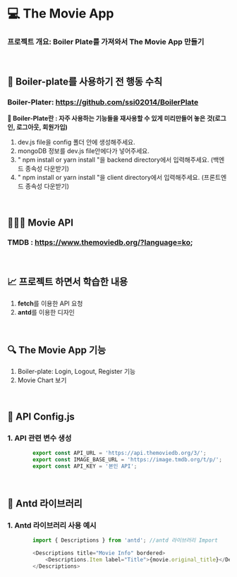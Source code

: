 # 💻 The Movie App
### 프로젝트 개요: Boiler Plate를 가져와서 The Movie App 만들기

<br>

## 🔖 Boiler-plate를 사용하기 전 행동 수칙
### Boiler-Plater: https://github.com/ssi02014/BoilerPlate
**👋 Boiler-Plate란 : 자주 사용하는 기능들을 재사용할 수 있게 미리만들어 놓은 것(로그인, 로그아웃, 회원가입)**
1. dev.js file을 config 폴더 안에 생성해주세요.
2. mongoDB 정보를 dev.js file안에다가 넣어주세요.
3. " npm install or yarn install "을 backend directory에서 입력해주세요. (백엔드 종속성 다운받기)
4. " npm install or yarn install "을 client directory에서 입력해주세요. (프론트엔드 종속성 다운받기)

<br>

## 👨🏻‍💻 Movie API
### **TMDB** : https://www.themoviedb.org/?language=ko;

<br>

## 📈 프로젝트 하면서 학습한 내용
1. **fetch**를 이용한 API 요청
2. **antd**를 이용한 디자인


<br>

## 🔍 The Movie App 기능
1. Boiler-plate: Login, Logout, Register 기능
2. Movie Chart 보기

<br>

## 🏃 API Config.js
### 1. API 관련 변수 생성
```javascript
        export const API_URL = 'https://api.themoviedb.org/3/';
        export const IMAGE_BASE_URL = 'https://image.tmdb.org/t/p/';
        export const API_KEY = '본인 API';
```

<br>

## 🏃 Antd 라이브러리
### 1. Antd 라이브러리 사용 예시
```javascript
        import { Descriptions } from 'antd'; //antd 라이브러리 Import

        <Descriptions title="Movie Info" bordered>
            <Descriptions.Item label="Title">{movie.original_title}</Descriptions.Item>
        </Descriptions>
```

<br>

